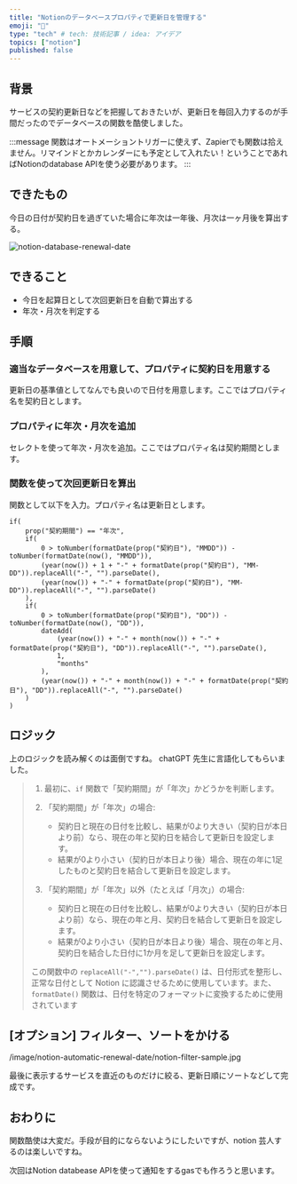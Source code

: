 ```yaml
---
title: "Notionのデータベースプロパティで更新日を管理する"
emoji: "🤖"
type: "tech" # tech: 技術記事 / idea: アイデア
topics: ["notion"]
published: false
---
```


## 背景

サービスの契約更新日などを把握しておきたいが、更新日を毎回入力するのが手間だったのでデータベースの関数を酷使しました。

:::message
関数はオートメーショントリガーに使えず、Zapierでも関数は拾えません。リマインドとかカレンダーにも予定として入れたい！ということであればNotionのdatabase APIを使う必要があります。
:::

## できたもの
今日の日付が契約日を過ぎていた場合に年次は一年後、月次は一ヶ月後を算出する。

![notion-database-renewal-date](/image/notion-automatic-renewal-date/notion-database-renewal-date.jpg)


## できること

- 今日を起算日として次回更新日を自動で算出する
- 年次・月次を判定する

## 手順

### 適当なデータベースを用意して、プロパティに契約日を用意する

更新日の基準値としてなんでも良いので日付を用意します。ここではプロパティ名を契約日とします。

### プロパティに年次・月次を追加

セレクトを使って年次・月次を追加。ここではプロパティ名は契約期間とします。

### 関数を使って次回更新日を算出

関数として以下を入力。プロパティ名は更新日とします。

```js:notion-formula
if(
    prop("契約期間") == "年次",
    if(
        0 > toNumber(formatDate(prop("契約日"), "MMDD")) - toNumber(formatDate(now(), "MMDD")),
        (year(now()) + 1 + "-" + formatDate(prop("契約日"), "MM-DD")).replaceAll("-", "").parseDate(),
        (year(now()) + "-" + formatDate(prop("契約日"), "MM-DD")).replaceAll("-", "").parseDate()
    ),
    if(
        0 > toNumber(formatDate(prop("契約日"), "DD")) - toNumber(formatDate(now(), "DD")),
        dateAdd(
            (year(now()) + "-" + month(now()) + "-" + formatDate(prop("契約日"), "DD")).replaceAll("-", "").parseDate(),
            1,
            "months"
        ),
        (year(now()) + "-" + month(now()) + "-" + formatDate(prop("契約日"), "DD")).replaceAll("-", "").parseDate()
    )
)
```

## ロジック

上のロジックを読み解くのは面倒ですね。
chatGPT 先生に言語化してもらいました。

> 1.  最初に、`if` 関数で「契約期間」が「年次」かどうかを判断します。
> 2.  「契約期間」が「年次」の場合:
>       - 契約日と現在の日付を比較し、結果が0より大きい（契約日が本日より前）なら、現在の年と契約日を結合して更新日を設定します。
>      - 結果が0より小さい（契約日が本日より後）場合、現在の年に1足したものと契約日を結合して更新日を設定します。
>
> 3.  「契約期間」が「年次」以外（たとえば「月次」）の場合:
>       - 契約日と現在の日付を比較し、結果が0より大きい（契約日が本日より前）なら、現在の年と月、契約日を結合して更新日を設定します。
>       - 結果が0より小さい（契約日が本日より後）場合、現在の年と月、契約日を結合した日付に1か月を足して更新日を設定します。
>
> この関数中の `replaceAll("-","").parseDate()` は、日付形式を整形し、正常な日付として Notion に認識させるために使用しています。また、`formatDate()` 関数は、日付を特定のフォーマットに変換するために使用されています

## [オプション] フィルター、ソートをかける
/image/notion-automatic-renewal-date/notion-filter-sample.jpg

最後に表示するサービスを直近のものだけに絞る、更新日順にソートなどして完成です。

## おわりに

関数酷使は大変だ。手段が目的にならないようにしたいですが、notion 芸人するのは楽しいですね。

次回はNotion databease APIを使って通知をするgasでも作ろうと思います。